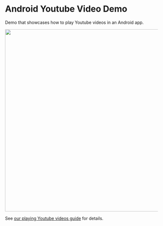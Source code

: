 # Android Youtube Video Demo

Demo that showcases how to play Youtube videos in an Android app. 

<img src="http://g.recordit.co/xYGct0S1QE.gif" width="600" />

See [our playing Youtube videos guide](https://guides.codepath.com/android/Streaming-Youtube-Videos-with-YouTubePlayerView) for details.
